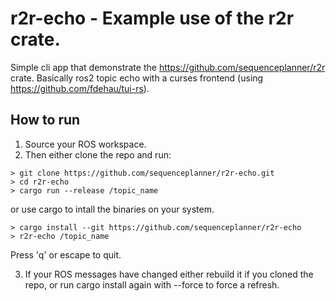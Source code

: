 r2r-echo - Example use of the r2r crate.
=============
Simple cli app that demonstrate the <https://github.com/sequenceplanner/r2r> crate. Basically ros2 topic echo with a curses frontend (using <https://github.com/fdehau/tui-rs>).

How to run
---------
1. Source your ROS workspace.
2. Then either clone the repo and run:
```
> git clone https://github.com/sequenceplanner/r2r-echo.git
> cd r2r-echo
> cargo run --release /topic_name
```
or use cargo to intall the binaries on your system.
```
> cargo install --git https://github.com/sequenceplanner/r2r-echo
> r2r-echo /topic_name
```

Press 'q' or escape to quit.

3. If your ROS messages have changed either rebuild it if you cloned the repo, or run cargo install again with --force to force a refresh.
